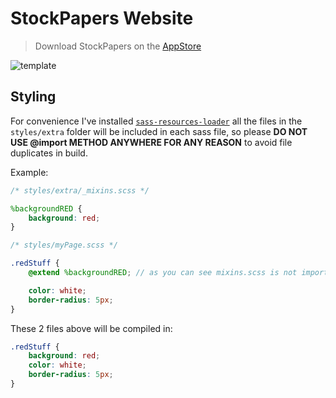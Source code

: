 # StockPapers Website

> Download StockPapers on the [AppStore](https://get.stockpapers.app)

![template](screenshot.png)

## Styling

For convenience I've installed [`sass-resources-loader`](https://github.com/shakacode/sass-resources-loader) all the files in the `styles/extra` folder will be included in each sass file, so please **DO NOT USE @import METHOD ANYWHERE FOR ANY REASON** to avoid file duplicates in build.

Example:

```scss
/* styles/extra/_mixins.scss */

%backgroundRED {
	background: red;
}
```

```scss
/* styles/myPage.scss */

.redStuff {
	@extend %backgroundRED; // as you can see mixins.scss is not imported

	color: white;
	border-radius: 5px;
}
```

These 2 files above will be compiled in:

```scss
.redStuff {
	background: red;
	color: white;
	border-radius: 5px;
}
```
